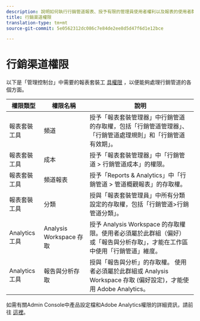 ```yaml
---
description: 說明如何執行行銷管道報表、授予有限的管理員使用者權利以及報表的使用者群組權限。
title: 行銷渠道權限
translation-type: tm+mt
source-git-commit: 5e0562312dc086c7e84de2ee8d5d47f6d1e12bce

---
```



# 行銷渠道權限

以下是「管理控制台」中需要的報表套裝工 [具權限](https://adminconsole.adobe.com/) ，以便能夠處理行銷管道的各個方面。

| 權限類型 | 權限名稱 | 說明 |
|---|---|---|
| 報表套裝工具 | 頻道 | 授予「報表套裝管理器」中行銷管道的存取權，包括「行銷管道管理器」、「行銷管道處理規則」和「行銷管道有效期」。 |
| 報表套裝工具 | 成本 | 授予「報表套裝管理器」中「行銷管道 > 行銷管道成本」的權限。 |
| 報表套裝工具 | 頻道報表 | 授予「Reports &amp; Analytics」中「行銷管道 > 管道概觀報表」的存取權。 |
| 報表套裝工具 | 分類 | 授與「報表套裝管理員」中所有分類設定的存取權，包括「行銷管道>行銷管道分類」。 |
| Analytics 工具 | Analysis Workspace 存取 | 授予 Analysis Workspace 的存取權限。使用者必須屬於此群組（偏好）或「報告與分析存取」，才能在工作區中使用「行銷管道」維度。 |
| Analytics 工具 | 報告與分析存取 | 授與「報告與分析」的存取權。 使用者必須屬於此群組或 Analysis Workspace 存取 (偏好設定)，才能使用 Adobe Analytics。 |

如需有關Admin Console中產品設定檔和Adobe Analytics權限的詳細資訊，請前往 [這裡](https://docs.adobe.com/content/help/en/analytics/admin/admin-console/permissions/product-profile.html)。